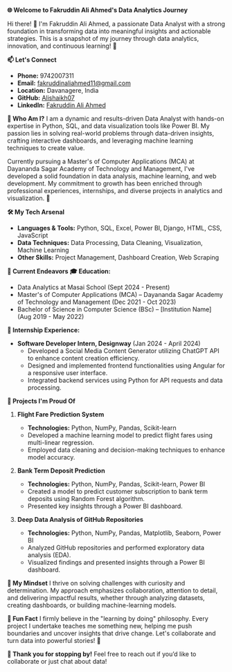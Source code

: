 **🌐 Welcome to Fakruddin Ali Ahmed's Data Analytics Journey**

Hi there! 👋 I'm Fakruddin Ali Ahmed, a passionate Data Analyst with a strong foundation in transforming data into meaningful insights and actionable strategies. This is a snapshot of my journey through data analytics, innovation, and continuous learning! 🌟

**📫 Let's Connect**
- **Phone:** 9742007311
- **Email:** fakruddinaliahmed11@gmail.com
- **Location:** Davanagere, India
- **GitHub:** [Alishaikh07](https://github.com/Alishaikh07)
- **LinkedIn:** [Fakruddin Ali Ahmed](https://www.linkedin.com/in/fakruddin-ali-ahamed-ab887b219)

**🎯 Who Am I?**
I am a dynamic and results-driven Data Analyst with hands-on expertise in Python, SQL, and data visualization tools like Power BI. My passion lies in solving real-world problems through data-driven insights, crafting interactive dashboards, and leveraging machine learning techniques to create value.

Currently pursuing a Master's of Computer Applications (MCA) at Dayananda Sagar Academy of Technology and Management, I've developed a solid foundation in data analysis, machine learning, and web development. My commitment to growth has been enriched through professional experiences, internships, and diverse projects in analytics and visualization. 🚀

**🛠️ My Tech Arsenal**
- **Languages & Tools:** Python, SQL, Excel, Power BI, Django, HTML, CSS, JavaScript
- **Data Techniques:** Data Processing, Data Cleaning, Visualization, Machine Learning
- **Other Skills:** Project Management, Dashboard Creation, Web Scraping

**🌱 Current Endeavors**
**🎓 Education:**
- Data Analytics at Masai School (Sept 2024 - Present)
- Master's of Computer Applications (MCA) – Dayananda Sagar Academy of Technology and Management (Dec 2021 - Oct 2023)
- Bachelor of Science in Computer Science (BSc) – [Institution Name] (Aug 2019 - May 2022)

**💼 Internship Experience:**
- **Software Developer Intern, Designway** (Jan 2024 - April 2024)
  - Developed a Social Media Content Generator utilizing ChatGPT API to enhance content creation efficiency.
  - Designed and implemented frontend functionalities using Angular for a responsive user interface.
  - Integrated backend services using Python for API requests and data processing.

**🚀 Projects I'm Proud Of**
1. **Flight Fare Prediction System**
   - **Technologies:** Python, NumPy, Pandas, Scikit-learn
   - Developed a machine learning model to predict flight fares using multi-linear regression.
   - Employed data cleaning and decision-making techniques to enhance model accuracy.

2. **Bank Term Deposit Prediction**
   - **Technologies:** Python, NumPy, Pandas, Scikit-learn, Power BI
   - Created a model to predict customer subscription to bank term deposits using Random Forest algorithm.
   - Presented key insights through a Power BI dashboard.

3. **Deep Data Analysis of GitHub Repositories**
   - **Technologies:** Python, NumPy, Pandas, Matplotlib, Seaborn, Power BI
   - Analyzed GitHub repositories and performed exploratory data analysis (EDA).
   - Visualized findings and presented insights through a Power BI dashboard.

**🧠 My Mindset**
I thrive on solving challenges with curiosity and determination. My approach emphasizes collaboration, attention to detail, and delivering impactful results, whether through analyzing datasets, creating dashboards, or building machine-learning models.

**🌟 Fun Fact**
I firmly believe in the "learning by doing" philosophy. Every project I undertake teaches me something new, helping me push boundaries and uncover insights that drive change. Let's collaborate and turn data into powerful stories! 🚀

**🙏 Thank you for stopping by!** Feel free to reach out if you’d like to collaborate or just chat about data!
